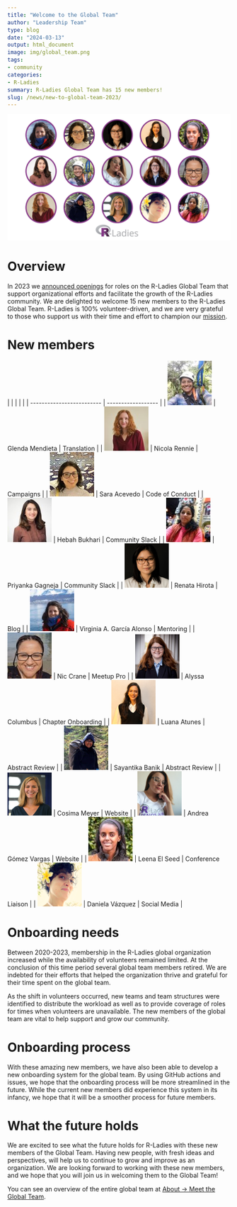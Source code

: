 ```yaml
---
title: "Welcome to the Global Team"
author: "Leadership Team"
type: blog
date: "2024-03-13"
output: html_document
image: img/global_team.png
tags: 
- community
categories: 
- R-Ladies
summary: R-Ladies Global Team has 15 new members!
slug: /news/new-to-global-team-2023/
---
```


![Thumbnail photos of 15 new global team members cropped in circle images outlined in purple.](img/global_team.png)

<!---
link to ppt that contains this image on rladies google account
https://docs.google.com/presentation/d/1ZnCmaO_gBSKSbtx_1tTicQSxnTJZaYGc/edit#slide=id.p1
-->

# Overview

In 2023 we [announced openings](https://rladies.org/news/2023-04-11-global-team-recruiting/) for roles on the R-Ladies Global Team that support organizational efforts and facilitate the growth of the R-Ladies community.
We are delighted to welcome 15 new members to the R-Ladies Global Team.
R-Ladies is 100% volunteer-driven, and we are very grateful to those who support us with their time and effort to champion our [mission](https://rladies.org/about-us/mission/).

# New members

|  |                           |                    |
|  | ------------------------- | ------------------ |
| ![](img/glenda_mendieta.jpg) | Glenda Mendieta           | Translation        |
| ![](img/nicola_rennie.jpg) | Nicola Rennie             | Campaigns          |
| ![](img/sara_acevedo.jpg) | Sara Acevedo              | Code of Conduct    |
| ![](img/hebah_bukhari.jpg) | Hebah Bukhari             | Community Slack    |
| ![](img/priyanka_gagneja.jpg) | Priyanka Gagneja          | Community Slack    |
| ![](img/renata_hirota.png) | Renata Hirota             | Blog               |
| ![](img/virginia_garcia_alonso.jpg) | Virginia A. García Alonso | Mentoring          |
| ![](img/nic_crane.jpg) | Nic Crane                 | Meetup Pro         |
| ![](img/alyssa_columbus.png) | Alyssa Columbus           | Chapter Onboarding |
| ![](img/luana_atunes.png) | Luana Atunes              | Abstract Review    |
| ![](img/sayantika_banik.png) | Sayantika Banik           | Abstract Review    |
| ![](img/cosima_meyer.png) | Cosima Meyer              | Website            |
| ![](img/andrea_gomez_vargas.png) | Andrea Gómez Vargas       | Website            |
| ![](img/leena_el_seed.jpg) | Leena El Seed             | Conference Liaison |
| ![](img/daniela_vazquez.png) | Daniela Vázquez           | Social Media       |

# Onboarding needs

Between 2020-2023, membership in the R-Ladies global organization increased while the availability of volunteers remained limited.
At the conclusion of this time period several global team members retired.
We are indebted for their efforts that helped the organization thrive and grateful for their time spent on the global team.

As the shift in volunteers occurred, new teams and team structures were identified to distribute the workload as well as to provide coverage of roles for times when volunteers are unavailable.
The new members of the global team are vital to help support and grow our community.

# Onboarding process

With these amazing new members, we have also been able to develop a new onboarding system for the global team.
By using GitHub actions and issues, we hope that the onboarding process will be more streamlined in the future.
While the current new members did experience this system in its infancy, we hope that it will be a smoother process for future members.

# What the future holds

We are excited to see what the future holds for R-Ladies with these new members of the Global Team.
Having new people, with fresh ideas and perspectives, will help us to continue to grow and improve as an organization.
We are looking forward to working with these new members, and we hope that you will join us in welcoming them to the Global Team!

You can see an overview of the entire global team at [About -> Meet the Global Team](/about-us/global-team/).


